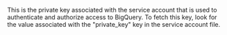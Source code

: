 This is the private key associated with the service account that is used to authenticate and authorize access to BigQuery. To fetch this key, look for the value associated with the "private_key" key in the service account file.
